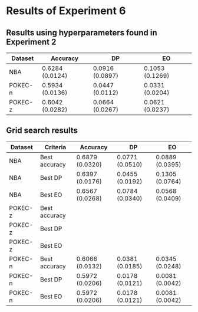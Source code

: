# Results of Experiment 6

## Results using hyperparameters found in Experiment 2

| Dataset | Accuracy        | DP              | EO              |
|---------|-----------------|-----------------|-----------------|
| NBA     | 0.6284 (0.0124) | 0.0916 (0.0897) | 0.1053 (0.1269) |
| POKEC-n | 0.5934 (0.0136) | 0.0447 (0.0112) | 0.0331 (0.0204) |
| POKEC-z | 0.6042 (0.0282) | 0.0664 (0.0267) | 0.0621 (0.0237) |

## Grid search results

| Dataset | Criteria      | Accuracy        | DP              | EO              |
|---------|---------------|-----------------|-----------------|-----------------|
| NBA     | Best accuracy | 0.6879 (0.0320) | 0.0771 (0.0510) | 0.0889 (0.0395) |
| NBA     | Best DP       | 0.6397 (0.0176) | 0.0455 (0.0192) | 0.1305 (0.0764) |
| NBA     | Best EO       | 0.6567 (0.0268) | 0.0784 (0.0340) | 0.0568 (0.0409) |
| POKEC-z | Best accuracy |                 |                 |                 |
| POKEC-z | Best DP       |                 |                 |                 |
| POKEC-z | Best EO       |                 |                 |                 |
| POKEC-n | Best accuracy | 0.6066 (0.0132) | 0.0381 (0.0185) | 0.0345 (0.0248) |
| POKEC-n | Best DP       | 0.5972 (0.0206) | 0.0178 (0.0121) | 0.0081 (0.0042) |
| POKEC-n | Best EO       | 0.5972 (0.0206) | 0.0178 (0.0121) | 0.0081 (0.0042) |

